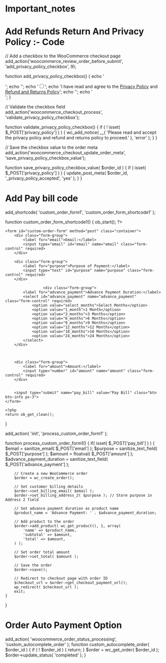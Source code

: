 # Important_notes
# Add Refunds Return And Privacy Policy :- Code
// Add a checkbox to the WooCommerce checkout page
add_action('woocommerce_review_order_before_submit', 'add_privacy_policy_checkbox', 9);

function add_privacy_policy_checkbox() {
    echo '<div class="woocommerce-privacy-policy-checkbox">';
    echo '<label class="woocommerce-form__label woocommerce-form__label-for-checkbox checkbox">';
    echo '<input type="checkbox" class="woocommerce-form__input woocommerce-form__input-checkbox input-checkbox" name="privacy_policy" id="privacy_policy" />';
    echo '<span>I have read and agree to the <a href="https://www.suncitypathfinder.com/privacy-policy/" class="woocommerce-privacy-policy-link" target="_blank">Privacy Policy</a> and <a href="https://www.suncitypathfinder.com/refund_returns/" class="woocommerce-privacy-policy-link" target="_blank">Refund and Returns Policy</a></span>';
    echo '</label>';
    echo '</div>';
}

// Validate the checkbox field
add_action('woocommerce_checkout_process', 'validate_privacy_policy_checkbox');

function validate_privacy_policy_checkbox() {
    if ( ! isset( $_POST['privacy_policy'] ) ) {
        wc_add_notice( __( 'Please read and accept the privacy policy and refund and returns policy to proceed.' ), 'error' );
    }
}

// Save the checkbox value to the order meta
add_action('woocommerce_checkout_update_order_meta', 'save_privacy_policy_checkbox_value');

function save_privacy_policy_checkbox_value( $order_id ) {
    if ( isset( $_POST['privacy_policy'] ) ) {
        update_post_meta( $order_id, '_privacy_policy_accepted', 'yes' );
    }
}


# Add Pay bill code 
 add_shortcode( 'custom_order_form1', 'custom_order_form_shortcode1' );

function custom_order_form_shortcode1() {
    ob_start(); ?>

    <form id="custom-order-form" method="post" class="container">
        <div class="form-group">
            <label for="email">Email:</label>
            <input type="email" id="email" name="email" class="form-control" required>
        </div>
        
        <div class="form-group">
            <label for="purpose">Purpose of Payment:</label>
            <input type="text" id="purpose" name="purpose" class="form-control" required>
        </div>

				     <div class="form-group">
            <label for="advance_payment">Advance Payment Duration:</label>
            <select id="advance_payment" name="advance_payment" class="form-control" required>
				<option value="select_months">Select Months</option>
                <option value="1_month">1 Month</option>
                <option value="3_months">3 Months</option>
                <option value="6_months">6 Months</option>
                <option value="9_months">9 Months</option>
                <option value="12_months">12 Months</option>
                <option value="18_months">18 Months</option>
                <option value="24_months">24 Months</option>
            </select>
        </div>
        
				
				
        <div class="form-group">
            <label for="amount">Amount:</label>
            <input type="number" id="amount" name="amount" class="form-control" required>
        </div>

   
        <input type="submit" name="pay_bill" value="Pay Bill" class="btn btn-info px-3">
    </form>

    <?php
    return ob_get_clean();
}

add_action( 'init', 'process_custom_order_form1' );

function process_custom_order_form1() {
    if( isset( $_POST['pay_bill'] ) ) {
        $email = sanitize_email( $_POST['email'] );
        $purpose = sanitize_text_field( $_POST['purpose'] );
        $amount = floatval( $_POST['amount'] );
        $advance_payment_duration = sanitize_text_field( $_POST['advance_payment'] );

        // Create a new WooCommerce order
        $order = wc_create_order();

        // Set customer billing details
        $order->set_billing_email( $email );
        $order->set_billing_address_2( $purpose ); // Store purpose in Address 2 field

        // Set advance payment duration as product name
        $product_name = 'Advance Payment: ' . $advance_payment_duration;
        
        // Add product to the order
        $order->add_product( wc_get_product(), 1, array(
            'name' => $product_name,
            'subtotal' => $amount,
            'total' => $amount,
        ) );

        // Set order total amount
        $order->set_total( $amount );

        // Save the order
        $order->save();

        // Redirect to checkout page with order ID
        $checkout_url = $order->get_checkout_payment_url();
        wp_redirect( $checkout_url );
        exit;
    }
}

# Order Auto Payment Option
add_action( 'woocommerce_order_status_processing', 'custom_autocomplete_order' );
function custom_autocomplete_order( $order_id ) {
if ( ! $order_id ) {
return;
}
$order = wc_get_order( $order_id );
$order->update_status( 'completed' );
}

